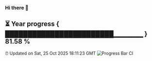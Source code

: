 ### Hi there 👋
⏳ Year progress { ████████████████████████▁▁▁▁▁▁ } 81.58 %
---
⏰ Updated on Sat, 25 Oct 2025 18:11:23 GMT
![Progress Bar CI](https://github.com/Moyi321/Moyi321/workflows/Progress%20Bar%20CI/badge.svg)
